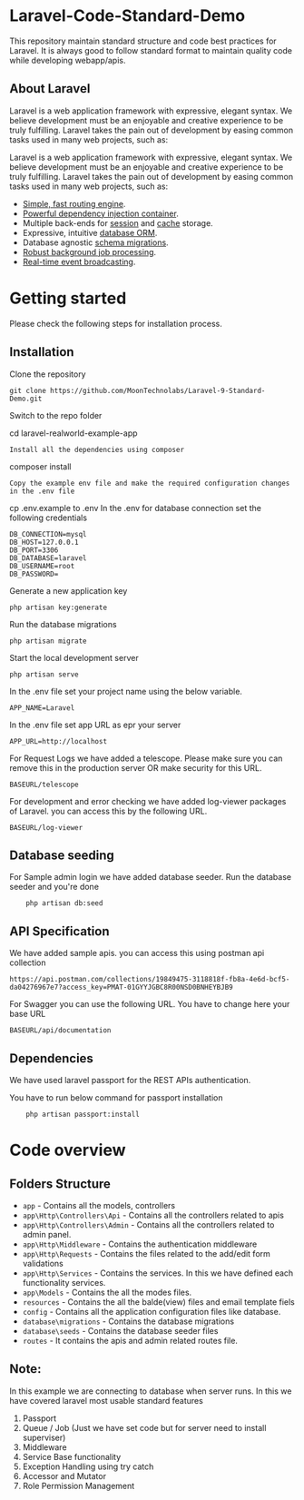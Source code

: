 # Laravel-Code-Standard-Demo

This repository maintain standard structure and code best practices for Laravel.
It is always good to follow standard format to maintain quality code while developing webapp/apis.

## About Laravel
Laravel is a web application framework with expressive, elegant syntax. We believe development must be an enjoyable and creative experience to be truly fulfilling. Laravel takes the pain out of development by easing common tasks used in many web projects, such as:

<p dir="auto">Laravel is a web application framework with expressive, elegant syntax. We believe development must be an enjoyable and creative experience to be truly fulfilling. Laravel takes the pain out of development by easing common tasks used in many web projects, such as:</p>
<ul dir="auto">
<li><a href="https://laravel.com/docs/routing" rel="nofollow">Simple, fast routing engine</a>.</li>
<li><a href="https://laravel.com/docs/container" rel="nofollow">Powerful dependency injection container</a>.</li>
<li>Multiple back-ends for <a href="https://laravel.com/docs/session" rel="nofollow">session</a> and <a href="https://laravel.com/docs/cache" rel="nofollow">cache</a> storage.</li>
<li>Expressive, intuitive <a href="https://laravel.com/docs/eloquent" rel="nofollow">database ORM</a>.</li>
<li>Database agnostic <a href="https://laravel.com/docs/migrations" rel="nofollow">schema migrations</a>.</li>
<li><a href="https://laravel.com/docs/queues" rel="nofollow">Robust background job processing</a>.</li>
<li><a href="https://laravel.com/docs/broadcasting" rel="nofollow">Real-time event broadcasting</a>.</li>
</ul>


# Getting started
Please check the following steps for installation process.

## Installation
Clone the repository

    git clone https://github.com/MoonTechnolabs/Laravel-9-Standard-Demo.git

Switch to the repo folder

cd laravel-realworld-example-app
    
    Install all the dependencies using composer

composer install

    Copy the example env file and make the required configuration changes in the .env file

cp .env.example to  .env
In the .env for database connection set the following credentials

    DB_CONNECTION=mysql
    DB_HOST=127.0.0.1
    DB_PORT=3306
    DB_DATABASE=laravel
    DB_USERNAME=root
    DB_PASSWORD=
    
Generate a new application key

    php artisan key:generate    
    
Run the database migrations

    php artisan migrate
    
Start the local development server
    
    php artisan serve
    
In the .env file set your project name using the below variable.

    APP_NAME=Laravel
    
In the .env file set app URL as epr your server
    
    APP_URL=http://localhost
    
For Request Logs we have added a telescope. Please make sure you can remove this in the production server OR make security for this URL.

    BASEURL/telescope
    
For development and error checking we have added log-viewer packages of Laravel. you can access this by the following URL.

    BASEURL/log-viewer

    
## Database seeding 

For Sample admin login we have added database seeder. Run the database seeder and you're done
    
        php artisan db:seed 
        
## API Specification
We have added sample apis. you can access this using postman api collection

    https://api.postman.com/collections/19849475-3118818f-fb8a-4e6d-bcf5-da04276967e7?access_key=PMAT-01GYYJGBC8R00NSD0BNHEYBJB9

For Swagger you can use the following URL. You have to change here your base URL 
 
    BASEURL/api/documentation
    
## Dependencies
We have used laravel passport for the REST APIs authentication.

You have to run below command for passport installation
    
        php artisan passport:install
        
# Code overview

## Folders Structure

- `app` - Contains all the models, controllers
- `app\Http\Controllers\Api` - Contains all the controllers related to apis
- `app\Http\Controllers\Admin` - Contains all the controllers related to admin panel.
- `app\Http\Middleware` - Contains the authentication middleware
- `app\Http\Requests` - Contains the files related to the add/edit form validations
- `app\Http\Services` - Contains the services. In this we have defined each functionality services.
- `app\Models` - Contains the all the modes files.
- `resources` - Contains the all the balde(view) files and email template fiels
- `config` - Contains all the application configuration files like database.
- `database\migrations` - Contains the database migrations
- `database\seeds` - Contains the database seeder files
- `routes` - It contains the apis and admin related routes file.

## Note:

In this example we are connecting to database when server runs.
In this we have covered laravel most usable standard features
1. Passport
2. Queue / Job  (Just we have set code but for server need to install superviser)
3. Middleware
4. Service Base functionality
5. Exception Handling using try catch
6. Accessor and Mutator
7. Role Permission Management


